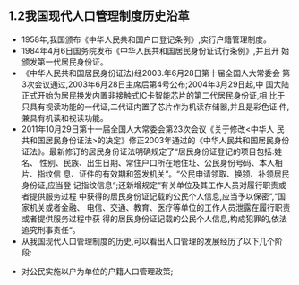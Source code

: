 ## 1.2我国现代人口管理制度历史沿革

* 1958年,我国颁布《中华人民共和国户口登记条例》,实行户籍管理制度。
* 1984年4月6日国务院发布《中华人民共和国居民身份证试行条例》,并且开
  始颁发第一代居民身份证。
* 《中华人民共和国居民身份证法\)经2003.年6月28日第十届全国人大常委会
  第3次会议通过,2003年6月28日主席后第4号公布;2004年3月29日起,中
  国大陆正式开始为居民换发内置非接触式IC卡智能芯片的第二代居民身份证,相
  比于只具有视读功能的一代证,二代证内置了芯片作为机读存储器,并且是彩色证
  件,兼具有机读和视读功能。
* 2011年10月29日第十一届全国人大常委会第23次会议《关于修改&lt;中华人  民共和国居民身份证法&gt;的决定》修正2003年通过的《中华人民共和国居民身份  证法》。最新修订的居民身份证法明确规定了“居民身份证登记的项目包括:姓名、
  性别、民族、出生日期、常住户口所在地住址、公民身份号码、本人相片、指纹信  息、证件的有效期和签发机关“。“公民申请领取、换领、补领居民身份证,应当登  记指纹信息“;还新增规定“有关单位及其工作人员对履行职责或者提供服务过程  中获得的居民身份证记载的公民个人信息,应当予以保密“,“国家机关或者金融、  电信、交通、教育、医疗等单位的工作人员泄露在履行职责或者提供服务过程中获  得的居民身份证记载的公民个人信息,构成犯罪的,依法追究刑事责任“。
* 从我国现代人口管理制度的历史,可以看出人口管理的发展经历了以下几个阶  段:

+ 对公民实施以户为单位的户籍人口管理政策;



